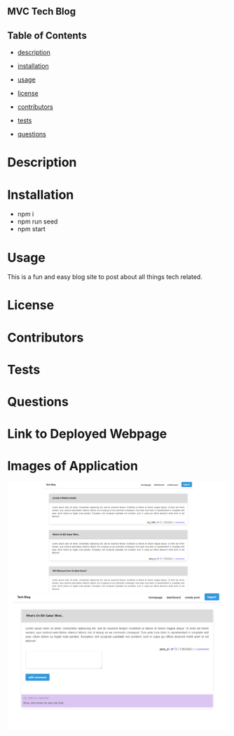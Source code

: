 ## MVC Tech Blog
   
## Table of Contents

- [description](#description)

- [installation](#installation)

- [usage](#usage)

- [license](#license)

- [contributors](#contributors)

- [tests](#tests)

- [questions](#questions)

# Description




# Installation

* npm i
* npm run seed
* npm start


# Usage

This is a fun and easy blog site to post about all things tech related. 


# License




# Contributors



# Tests




# Questions




# Link to Deployed Webpage



# Images of Application


![hippo](https://github.com/cnl-95/MVC-Tech-Blog/blob/main/images/Screenshot%202022-07-26%20205659.png?raw=true)
![hippo](https://github.com/cnl-95/MVC-Tech-Blog/blob/main/images/Screenshot%202022-07-26%20205727.png?raw=true)